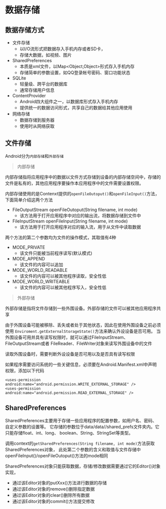 # 数据存储

## 数据存储方式

* 文件存储
  * 以I/O流形式把数据存入手机内存或者SD卡，
  * 存储大数据，如视频、图片
* SharedPreferences
  * 本质是xml文件，以Map<Object,Object>形式存入手机内存
  * 存储简单的参数设置，如QQ登录帐号密码、窗口功能状态
* SQLite
  * 轻量级、跨平台的数据库
  * 通常存储用户信息
* ContentProvider
  * Android四大组件之一，以数据库形式存入手机内存
  * 提供统一的数据访问形式，共享自己的数据给其他应用使用
* 网络存储
  * 数据存储到服务器
  * 使用时从网络获取

## 文件存储

Android分为`内部存储`和`外部存储`

> 内部存储

内部存储指将应用程序中的数据以文件方式存储到设备的内部存储空间中，存储的文件是私有的，其他应用程序要操作本应用程序中的文件需要设置权限。

内部存储使用的是Contenxt提供的`openFileOutoput()`和`openFileInput()`方法，下面简单介绍这两个方法

* FileOutputStream openFileOutoput(String filename, int mode)
  * 该方法用于打开应用程序中对应的输出流，将数据存储到文件中
* FileInputStream openFileInput(String filename, int mode)
  * 该方法用于打开应用程序对应的输入流，用于从文件中读取数据

两个方法的第二个参数均为文件的操作模式，其取值有4种
* MODE_PRIVATE
  * 该文件只能被当前程序读写(默认模式)
* MODE_APPEND
  * 该文件的内容可以追加
* MODE_WORLD_READABLE
  * 该文件的内容可以被其他程序读取，安全性低
* MODE_WORLD_WRITEABLE
  * 该文件的内容可以被其他程序写入，安全性低

> 外部存储

外部存储是指将文件存储到一些外围设备。外部存储的文件可以被其他应用程序共享

由于外围设备可能被移除、丢失或者处于其他状态，因此在使用外围设备之前必须使用
`Enviroment.getExternalStorageState()`方法来确认外设设备是否可用。
当外围设备可用并具有读写权限时，就可以通过FileInputStream、FileOutputStream或者
FileReader、FileWriter对象来读写外围设备中的文件

读取外围设备时，需要判断外设设备是否可用以及是否具有读写权限

如果程序需要访问系统的一些关键信息，必须要在Android.Manifest.xml中声明权限，添加以下代码
```
<uses-permission android:name="android.permission.WRITE_EXTERNAL_STORAGE" />
<uses-permission android:name="android.permission.READ_EXTERNAL_STORAGE" />
```

## SharedPreferences

SharedPreferences主要用于存储一些应用程序的配置参数，如用户名、密码、自定义参数的设置等。
它存储的参数位于data/data/<packagename>/shared_prefs文件夹内。它只能存储float、int、long、
boolean、String、StringSet等类型。

调用context的`getSharedPreferences(String filename, int mode)`方法获取SharedPreferences对象，
此处第二个参数的含义和取值与文件存储中openFileInput()/openFileOutoput()方法的mode相同

SharedPreferences对象只能获取数据，存储/修改数据需要通过它的Editor()对象实现，
* 通过该Editor对象的putXxx()方法进行数据的存储
* 通过该Editor对象的remove()删除指定数据
* 通过该Editor对象的clear()删除所有数据
* 通过该Editor对象的commit()方法提交修改
